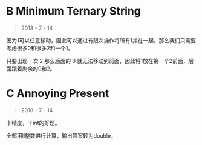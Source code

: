 # B Minimum Ternary String

> 2018 - 7 - 14

因为1可以任意移动，因此可以通过有限次操作将所有1并在一起，那么我们只需要考虑很多0和很多2和一个1。

只要出现一次 2 那么后面的 0 就无法移动到前面，因此将1放在第一个2前面，后面跟着剩余的0和2。

# C Annoying Present

> 2018 - 7 - 14

卡精度，卡int的好题。

全部用ll整数进行计算，输出答案转为double。